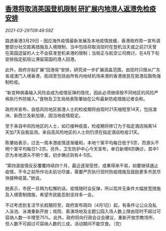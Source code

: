 <!--1617012062000-->
[香港将取消英国登机限制 研扩展内地港人返港免检疫安排](https://cn.reuters.com/article/hk-britain-china-mainland-covid-0329-idCNKBS2BL142)
------

<div><i>2021-03-29T09:49:59Z</i></div><p>路透香港3月29日 - 因应海外疫情最新发展及本地疫情放缓，香港政府周一宣布调整部分社交距离措施及入境限制，当中包括将取消现时在登机当天或之前21天曾在英国逗留的人士不会获准登机来港的限制；当局正与航空公司商讨，在4月下旬安排指定航班让滞留英国的港人回港。</p><p>此外，政府亦拟扩展“回港易”安排，研究进一步扩展涵盖范围，由现时只限从广东省或澳门入境香港，拓阔至包括由所有内地经机场来港的香港居民在抵港后豁免强制检疫。</p><p>“新变种病毒输入风险会成为疫情反弹的隐忧，因此必须继续按不同地区的风险严格执行外防输入。”食物及卫生局局表陈肇始在公布最新防疫措施记者会称。</p><p>政府并宣布，自低风险地区抵港人士的检疫期将由现时21天缩短至14天，包括澳洲、新西兰及新加坡，因当地疫情稳定。</p><p>至于来自中风险地区的人士，如已接种疫苗，检疫期将修订为于指定酒店隔离14天加7天自我监测。来自高风险地区的人士则仍须在指定酒店检疫21天。</p><p>陈肇始表示，过去一周本港疫情逐渐缓和，本地个案平均每日低于5宗，而源头不明个案平均每日1-2宗。另外，卫生防护中心今天宣布，单日新增8宗确诊，其中1宗为本地源头不明个案，初步确诊则有4-5宗。</p><p>“第四波疫情反反覆覆持续四个月，最近逐渐受控，成果得来不易，如要继续遏止疫情，不令之前所作功夫前功尽废，需要严厉执行现时防疫措施及鼓励更多市民尽快接种疫苗。”她说。</p><p>她表示，市民一旦稍为松懈的话，疫情随时会反弹，所以现并无条件大幅放宽措施及入境管制措施，希望市民能忍耐坚持多一会。</p><p>不过考虑到复活节长假期将至，政府宣布周四（4月1日）起，有条件让公众及私人泳池、泳滩重新开放；戏院、表演场地及主题公园入场人数上限由现时不超过可容纳人数一半增至75%。此外，政府将向行政会议会建议，重新开放宗教场所，但人数不可超过可容纳人数的三成，活动期间不能饮食。（完）</p>
